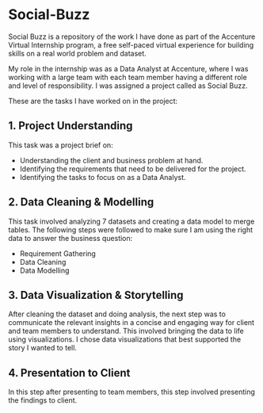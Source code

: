 # Social-Buzz

Social Buzz is a repository of the work I have done as part of the Accenture Virtual Internship program, a free self-paced virtual experience for building skills on a real world problem and dataset.

My role in the internship was as a Data Analyst at Accenture, where I was working with a large team with each team member having a different role and level of responsibility. I was assigned a project called as Social Buzz. 

These are the tasks I have worked on in the project:

## 1. Project Understanding
This task was a project brief on:
   - Understanding the client and business problem at hand.
   - Identifying the requirements that need to be delivered for the project.
   - Identifying the tasks to focus on as a Data Analyst.
   
## 2. Data Cleaning & Modelling
This task involved analyzing 7 datasets and creating a data model to merge tables. The following steps were followed to make sure I am using the right data to answer the business question:
   - Requirement Gathering
   - Data Cleaning
   - Data Modelling

## 3. Data Visualization & Storytelling
After cleaning the dataset and doing analysis, the next step was to communicate the relevant insights in a concise and engaging way for client and team members to understand. This involved bringing the data to life using visualizations. I chose data visualizations that best supported the story I wanted to tell.

## 4. Presentation to Client
In this step after presenting to team members, this step involved presenting the findings to client.
